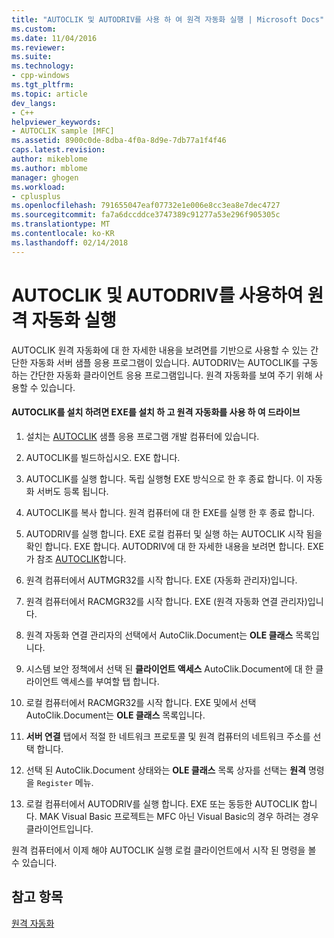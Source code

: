 ```yaml
---
title: "AUTOCLIK 및 AUTODRIV를 사용 하 여 원격 자동화 실행 | Microsoft Docs"
ms.custom: 
ms.date: 11/04/2016
ms.reviewer: 
ms.suite: 
ms.technology:
- cpp-windows
ms.tgt_pltfrm: 
ms.topic: article
dev_langs:
- C++
helpviewer_keywords:
- AUTOCLIK sample [MFC]
ms.assetid: 8900c0de-8dba-4f0a-8d9e-7db77a1f4f46
caps.latest.revision: 
author: mikeblome
ms.author: mblome
manager: ghogen
ms.workload:
- cplusplus
ms.openlocfilehash: 791655047eaf07732e1e006e8cc3ea8e7dec4727
ms.sourcegitcommit: fa7a6dccddce3747389c91277a53e296f905305c
ms.translationtype: MT
ms.contentlocale: ko-KR
ms.lasthandoff: 02/14/2018
---
```

# <a name="running-remote-automation-using-autoclik-and-autodriv"></a>AUTOCLIK 및 AUTODRIV를 사용하여 원격 자동화 실행
AUTOCLIK 원격 자동화에 대 한 자세한 내용을 보려면를 기반으로 사용할 수 있는 간단한 자동화 서버 샘플 응용 프로그램이 있습니다. AUTODRIV는 AUTOCLIK를 구동 하는 간단한 자동화 클라이언트 응용 프로그램입니다. 원격 자동화를 보여 주기 위해 사용할 수 있습니다.  
  
#### <a name="to-install-autoclikexe-on-two-machines-and-drive-it-using-remote-automation"></a>AUTOCLIK를 설치 하려면 EXE를 설치 하 고 원격 자동화를 사용 하 여 드라이브  
  
1.  설치는 [AUTOCLIK](../visual-cpp-samples.md) 샘플 응용 프로그램 개발 컴퓨터에 있습니다.  
  
2.  AUTOCLIK를 빌드하십시오. EXE 합니다.  
  
3.  AUTOCLIK를 실행 합니다. 독립 실행형 EXE 방식으로 한 후 종료 합니다. 이 자동화 서버도 등록 됩니다.  
  
4.  AUTOCLIK를 복사 합니다. 원격 컴퓨터에 대 한 EXE를 실행 한 후 종료 합니다.  
  
5.  AUTODRIV를 실행 합니다. EXE 로컬 컴퓨터 및 실행 하는 AUTOCLIK 시작 됨을 확인 합니다. EXE 합니다. AUTODRIV에 대 한 자세한 내용을 보려면 합니다. EXE가 참조 [AUTOCLIK](../visual-cpp-samples.md)합니다.  
  
6.  원격 컴퓨터에서 AUTMGR32를 시작 합니다. EXE (자동화 관리자)입니다.  
  
7.  원격 컴퓨터에서 RACMGR32를 시작 합니다. EXE (원격 자동화 연결 관리자)입니다.  
  
8.  원격 자동화 연결 관리자의 선택에서 AutoClik.Document는 **OLE 클래스** 목록입니다.  
  
9. 시스템 보안 정책에서 선택 된 **클라이언트 액세스** AutoClik.Document에 대 한 클라이언트 액세스를 부여할 탭 합니다.  
  
10. 로컬 컴퓨터에서 RACMGR32를 시작 합니다. EXE 및에서 선택 AutoClik.Document는 **OLE 클래스** 목록입니다.  
  
11. **서버 연결** 탭에서 적절 한 네트워크 프로토콜 및 원격 컴퓨터의 네트워크 주소를 선택 합니다.  
  
12. 선택 된 AutoClik.Document 상태와는 **OLE 클래스** 목록 상자를 선택는 **원격** 명령을 `Register` 메뉴.  
  
13. 로컬 컴퓨터에서 AUTODRIV를 실행 합니다. EXE 또는 동등한 AUTOCLIK 합니다. MAK Visual Basic 프로젝트는 MFC 아닌 Visual Basic의 경우 하려는 경우 클라이언트입니다.  
  
 원격 컴퓨터에서 이제 해야 AUTOCLIK 실행 로컬 클라이언트에서 시작 된 명령을 볼 수 있습니다.  
  
## <a name="see-also"></a>참고 항목  
 [원격 자동화](../mfc/remote-automation.md)

